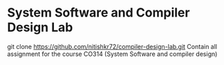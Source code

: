 # System Software and Compiler Design Lab
git clone https://github.com/nitishkr72/compiler-design-lab.git
Contain all assignment for the course CO314 (System Software and compiler design)
